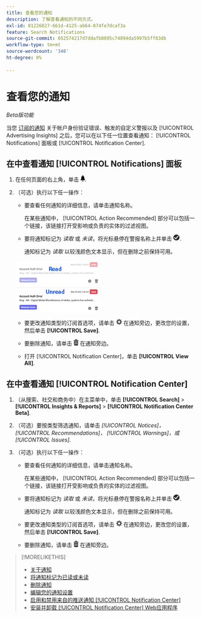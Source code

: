 ```yaml
---
title: 查看您的通知
description: 了解查看通知的不同方式。
exl-id: 01226827-661d-4125-ab64-874fe7dcaf3a
feature: Search Notifications
source-git-commit: 052574217d7ddafb8895c74094da5997b5ff83db
workflow-type: tm+mt
source-wordcount: '348'
ht-degree: 0%

---
```


# 查看您的通知

*Beta版功能*

当您 [订阅的通知](notification-edit.md) 关于帐户身份验证错误、触发的自定义警报以及 [!UICONTROL Advertising Insights] 之后，您可以在以下任一位置查看通知： [!UICONTROL Notifications] 面板或 [!UICONTROL Notification Center].

## 在中查看通知 [!UICONTROL Notifications] 面板

1. 在任何页面的右上角，单击 ![通知](/help/search-social-commerce/assets/notifications-panel.png "通知").

1. （可选）执行以下任一操作：

   * 要查看任何通知的详细信息，请单击通知名称。

     在某些通知中， [!UICONTROL Action Recommended] 部分可以包括一个链接，该链接打开受影响或负责的实体的过滤视图。

   * 要将通知标记为 *读取* 或 *未读*，将光标悬停在警报名称上并单击 ![标记为已读或未读](/help/search-social-commerce/assets/notifications-read-unread.png "标记为已读或未读").

     通知标记为 *读取* 以较浅颜色文本显示，但在删除之前保持可用。

   ![已读和未读通知](/help/search-social-commerce/assets/notifications-read-vs-unread.png "已读和未读通知")

   * 要更改通知类型的订阅首选项，请单击 ![设置](/help/search-social-commerce/assets/settings-nc.png "设置") 在通知旁边，更改您的设置，然后单击 **[!UICONTROL Save]**.

   * 要删除通知，请单击 ![删除](/help/search-social-commerce/assets/delete.png "删除") 在通知旁边。

   * 打开 [!UICONTROL Notification Center]，单击 **[!UICONTROL View All]**.

## 在中查看通知 [!UICONTROL Notification Center]

1. （从搜索、社交和商务中）在主菜单中，单击 **[!UICONTROL Search]** > **[!UICONTROL Insights & Reports]** > **[!UICONTROL Notification Center Beta]**.

1. （可选）要按类型筛选通知，请单击 *[!UICONTROL Notices]， [!UICONTROL Recommendations]， [!UICONTROL Warnings]，或[!UICONTROL Issues]*.

1. （可选）执行以下任一操作：

   * 要查看任何通知的详细信息，请单击通知名称。

     在某些通知中， [!UICONTROL Action Recommended] 部分可以包括一个链接，该链接打开受影响或负责的实体的过滤视图。

   * 要将通知标记为 *读取* 或 *未读*，将光标悬停在警报名称上并单击 ![标记为已读或未读](/help/search-social-commerce/assets/notifications-read-unread.png "标记为已读或未读").

     通知标记为 *读取* 以较浅颜色文本显示，但在删除之前保持可用。

   * 要更改通知类型的订阅首选项，请单击 ![设置](/help/search-social-commerce/assets/settings-nc.png "设置")  在通知旁边，更改您的设置，然后单击 **[!UICONTROL Save]**.

   * 要删除通知，请单击 ![删除](/help/search-social-commerce/assets/delete.png "删除") 在通知旁边。

>[!MORELIKETHIS]
>
>* [关于通知](/help/search-social-commerce/notifications/notification-about.md)
>* [将通知标记为已读或未读](notification-mark-read-unread.md)
>* [删除通知](notification-delete.md)
>* [编辑您的通知设置](notification-edit.md)
>* [启用和禁用来自的推送通知 [!UICONTROL Notification Center]](notifications-push-enable-disable.md)
>* [安装并卸载 [!UICONTROL Notification Center] Web应用程序](notification-app-install-uninstall.md)
